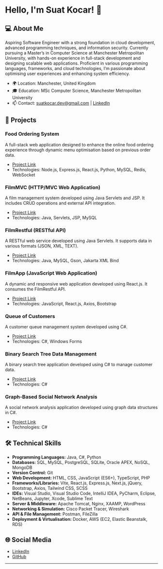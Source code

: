# Hello, I'm Suat Kocar! 👋

## 💻 About Me
Aspiring Software Engineer with a strong foundation in cloud development, advanced programming techniques, and information security. Currently pursuing a Master’s in Computer Science at Manchester Metropolitan University, with hands-on experience in full-stack development and designing scalable web applications. Proficient in various programming languages, frameworks, and cloud technologies, I’m passionate about optimising user experiences and enhancing system efficiency.

- 🌍 Location: Manchester, United Kingdom
- 🎓 Education: MSc Computer Science, Manchester Metropolitan University
- 📫 Contact: suatkocar.dev@gmail.com | [LinkedIn](https://www.linkedin.com/in/suatkocar)

## 🚀 Projects
### Food Ordering System
A full-stack web application designed to enhance the online food ordering experience through dynamic menu optimisation based on previous order data.
- [Project Link](https://github.com/suatkocar/food-ordering-system)
- Technologies: Node.js, Express.js, React.js, Python, MySQL, Redis, WebSocket

### FilmMVC (HTTP/MVC Web Application)
A film management system developed using Java Servlets and JSP. It includes CRUD operations and external API integration.
- [Project Link](https://github.com/suatkocar/FilmMVC)
- Technologies: Java, Servlets, JSP, MySQL

### FilmRestful (RESTful API)
A RESTful web service developed using Java Servlets. It supports data in various formats (JSON, XML, TEXT).
- [Project Link](https://github.com/suatkocar/FilmRestful)
- Technologies: Java, MySQL, Gson, Jakarta XML Bind

### FilmApp (JavaScript Web Application)
A dynamic and responsive web application developed using React.js. It consumes the FilmRestful API.
- [Project Link](https://github.com/suatkocar/FilmApp)
- Technologies: JavaScript, React.js, Axios, Bootstrap

### Queue of Customers
A customer queue management system developed using C#.
- [Project Link](https://github.com/suatkocar/QueueOfCustomers)
- Technologies: C#, Windows Forms

### Binary Search Tree Data Management
A binary search tree application developed using C# to manage customer data.
- [Project Link](https://github.com/suatkocar/BinarySearchTreeDataManagement)
- Technologies: C#

### Graph-Based Social Network Analysis
A social network analysis application developed using graph data structures in C#.
- [Project Link](https://github.com/suatkocar/GraphBasedSocialNetworkAnalysis)
- Technologies: C#

## 🛠️ Technical Skills
- **Programming Languages:** Java, C#, Python
- **Databases:** SQL, MySQL, PostgreSQL, SQLite, Oracle APEX, NoSQL, MongoDB
- **Version Control:** Git
- **Web Development:** HTML, CSS, JavaScript (ES6+), TypeScript, PHP
- **Frameworks/Libraries:** Vite, React.js, Express.js, Next.js, jQuery, Bootstrap, Axios, Tailwind CSS, SCSS
- **IDEs:** Visual Studio, Visual Studio Code, IntelliJ IDEA, PyCharm, Eclipse, NetBeans, Jupyter, Xcode, Sublime Text
- **Server & Middleware:** Apache Tomcat, Nginx, XAAMP, WordPress
- **Networking & Simulation:** Cisco Packet Tracer, Wireshark
- **API & File Management:** Postman, FileZilla
- **Deployment & Virtualisation:** Docker, AWS (EC2, Elastic Beanstalk, RDS)

## 🌐 Social Media
- [LinkedIn](https://www.linkedin.com/in/suatkocar)
- [GitHub](https://github.com/suatkocar)

---
